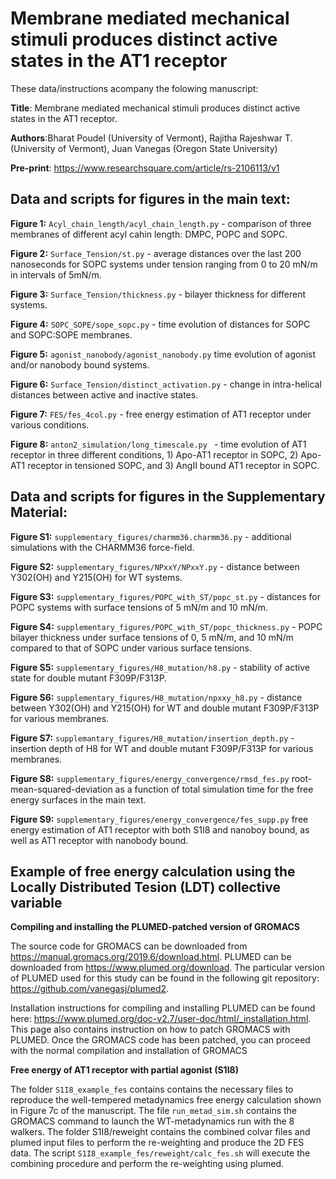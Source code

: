 # Membrane mediated mechanical stimuli produces distinct active states in the AT1 receptor

These data/instructions acompany the folowing manuscript: <br>

**Title**: Membrane mediated mechanical stimuli produces distinct active states in the AT1 receptor.<br>

**Authors**:Bharat Poudel (University of Vermont), Rajitha Rajeshwar T. (University of Vermont), Juan Vanegas (Oregon State University)<br>

**Pre-print**: https://www.researchsquare.com/article/rs-2106113/v1 <br>

## Data and scripts for figures in the main text:

**Figure 1:** ```Acyl_chain_length/acyl_chain_length.py``` - comparison of three membranes of different acyl cahin length: DMPC, POPC and SOPC.<br> 

**Figure 2:** ```Surface_Tension/st.py``` - average distances over the last 200 nanoseconds for SOPC systems under tension ranging from 0 to 20 mN/m in intervals of 5mN/m.<br>

**Figure 3:** ```Surface_Tension/thickness.py``` - bilayer thickness for different systems.<br> 

**Figure 4:** ```SOPC_SOPE/sope_sopc.py``` - time evolution of distances for SOPC and SOPC:SOPE membranes.<br> 

**Figure 5:** ```agonist_nanobody/agonist_nanobody.py``` time evolution of agonist and/or nanobody bound systems.<br> 

**Figure 6:** ```Surface_Tension/distinct_activation.py``` - change in intra-helical distances between active and inactive states.<br> 

**Figure 7:** ```FES/fes_4col.py``` - free energy estimation of AT1 receptor under various conditions.<br> 

**Figure 8:** ```anton2_simulation/long_timescale.py ``` - time evolution of AT1 receptor in three different conditions, 1) Apo-AT1 receptor in SOPC, 2) Apo-AT1 receptor in tensioned SOPC, and 3)  AngII bound AT1 receptor in SOPC. <br> 

## Data and scripts for figures in the Supplementary Material:

**Figure S1:** ```supplementary_figures/charmm36.charmm36.py``` - additional simulations with the CHARMM36 force-field.<br> 

**Figure S2:** ```supplementary_figures/NPxxY/NPxxY.py``` - distance between Y302(OH) and Y215(OH) for WT systems.<br> 

**Figure S3:** ```supplementary_figures/POPC_with_ST/popc_st.py``` - distances for POPC systems with surface tensions of 5 mN/m and 10 mN/m.<br> 

**Figure S4:** ```supplementary_figures/POPC_with_ST/popc_thickness.py``` - POPC bilayer thickness under surface tensions of 0, 5 mN/m, and 10 mN/m compared to that of SOPC under various surface tensions.<br> 

**Figure S5:** ```supplementary_figures/H8_mutation/h8.py``` - stability of active state for double mutant F309P/F313P.<br> 

**Figure S6:** ```supplementary_figures/H8_mutation/npxxy_h8.py``` - distance between Y302(OH) and Y215(OH) for WT and double mutant F309P/F313P for various membranes.<br>

**Figure S7:** ```supplemantary_figures/H8_mutation/insertion_depth.py``` - insertion depth of H8 for WT and double mutant F309P/F313P for various membranes.<br>

**Figure S8:** ```supplementary_figures/energy_convergence/rmsd_fes.py``` root-mean-squared-deviation as a function of total simulation time for the free energy surfaces in the main text.<br>

**Figure S9:** ```supplementary_figures/energy_convergence/fes_supp.py``` free energy estimation of AT1 receptor with both S1I8 and nanoboy bound, as well as AT1 receptor with nanobody bound.<br> 

## Example of free energy calculation using the Locally Distributed Tesion (LDT) collective variable

**Compiling and installing the PLUMED-patched version of GROMACS** <br>

The source code for GROMACS can be downloaded from https://manual.gromacs.org/2019.6/download.html. PLUMED can be downloaded from https://www.plumed.org/download. The particular version of PLUMED used for this study can be found in the following git repository: https://github.com/vanegasj/plumed2.

Installation instructions for compiling and installing PLUMED can be found here: https://www.plumed.org/doc-v2.7/user-doc/html/_installation.html.  This page also contains instruction on how to patch GROMACS with PLUMED. Once the GROMACS code has been patched, you can proceed with the normal compilation and installation of GROMACS

**Free energy of AT1 receptor with partial agonist (S1I8)** <br>

The folder ```S1I8_example_fes``` contains contains the necessary files to reproduce the well-tempered metadynamics free energy calculation shown in Figure 7c of the manuscript. The file ```run_metad_sim.sh``` contains the GROMACS command to launch the WT-metadynamics run with the 8 walkers. The folder S1I8/reweight contains the combined colvar files and plumed input files to perform the re-weighting and produce the 2D FES data. The script ```S1I8_example_fes/reweight/calc_fes.sh``` will execute the combining procedure and perform the re-weighting using plumed.
